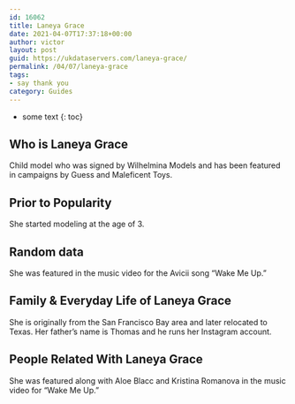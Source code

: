 ```yaml
---
id: 16062
title: Laneya Grace
date: 2021-04-07T17:37:18+00:00
author: victor
layout: post
guid: https://ukdataservers.com/laneya-grace/
permalink: /04/07/laneya-grace
tags:
- say thank you
category: Guides
---
```


* some text
{: toc}


## Who is Laneya Grace



Child model who was signed by Wilhelmina Models and has been featured in campaigns by Guess and Maleficent Toys. 

                
                
                
## Prior to Popularity



She started modeling at the age of 3. 

                
                
                
## Random data



She was featured in the music video for the Avicii song &#8220;Wake Me Up.&#8221; 

                
                
                
## Family & Everyday Life of Laneya Grace



She is originally from the San Francisco Bay area and later relocated to Texas. Her father&#8217;s name is Thomas and he runs her Instagram account. 

                
                
                
## People Related With Laneya Grace



She was featured along with Aloe Blacc and Kristina Romanova in the music video for &#8220;Wake Me Up.&#8221; 

                
              
            
          
          
          